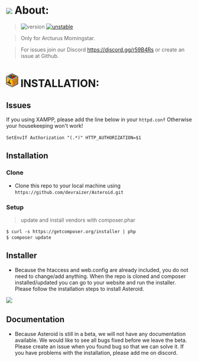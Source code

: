 

# <img src="https://habborator.org/archive/icons/medium/go_arrow.gif"> About:


> ![version](https://img.shields.io/badge/beta-0.1.1--dev-green?logo=appveyor&style=flat-square) [![unstable](https://img.shields.io/badge/stability-unstable-red?logo=appveyor&style=flat-square)](http://github.com/badges/stability-badges)

> Only for Arcturus Morningstar.

> For issues join our Discord https://discord.gg/r59B4Rs or create an issue at Github.

# <img src="https://raw.githubusercontent.com/Wulles/eyethatseeseverything/master/pwrup_pins.gif"> INSTALLATION:

## Issues

If you using XAMPP, please add the line below in your ``httpd.conf``
Otherwise your housekeeping won't work!

``` SetEnvIf Authorization "(.*)" HTTP_AUTHORIZATION=$1 ```

## Installation

### Clone

- Clone this repo to your local machine using `https://github.com/devraizer/Asteroid.git`

### Setup

> update and install vendors with composer.phar

```shell
$ curl -s https://getcomposer.org/installer | php
$ composer update
```

## Installer

- Because the htaccess and web.config are already included, you do not need to change/add anything. When the repo is cloned and composer installed/updated you can go to your website and run the installer. Please follow the installation steps to install Asteroid.

![](https://i.gyazo.com/375ef46231c76a490a44142f1475d18b.gif)

## Documentation

- Because Asteroid is still in a beta, we will not have any documentation available. We would like to see all bugs fixed before we leave the beta. Please create an issue when you found bug so that we can solve it. If you have problems with the installation, please add me on discord.
